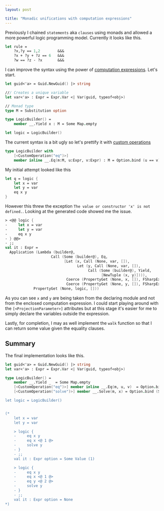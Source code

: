 ```yaml
---
layout: post

title: "Monadic unifications with computation expressions"
---
```


Previously I chained `statements` aka `clauses` using monads and allowed a more powerful logic programming model. Currently it looks like this.

```fsharp
let rule = 
    ?x,?y == 1,2        &&&
    ?x + ?y + ?z == 6   &&&
    ?w == ?z - ?x       &&&
```

I can improve the syntax using the power of [computation expressions](https://docs.microsoft.com/en-us/dotnet/fsharp/language-reference/computation-expressions). Let's start.

```fsharp
let guid<'a> = Guid.NewGuid() |> string

/// Creates a unique variable
let var<'a> : Expr = Expr.Var <| Var(guid, typeof<obj>)

// Monad type
type M = Substitution option

type LogicBuilder() = 
    member __.Yield x : M = Some Map.empty

let logic = LogicBuilder()
```

The current syntax is a bit ugly so let's prettify it with [custom operations](https://docs.microsoft.com/en-us/dotnet/fsharp/language-reference/computation-expressions)

```fsharp
type LogicBuilder with
    [<CustomOperation("eq")>] 
    member inline __.Eq(m:M, u:Expr, v:Expr) : M = Option.bind (u == v) m
```
My initial attempt looked like this

```fsharp
let q = logic {
    let x = var
    let y = var
    eq x y
}
```
However this threw the exception `The value or constructor 'x' is not defined.`. Looking at the generated code showed me the issue.

```fsharp
> <@@ logic {
-     let x = var
-     let y = var
-     eq x y
- } @@>
- ;;
val it : Expr =
  Application (Lambda (builder@,
                     Call (Some (builder@), Eq,
                           [Let (x, Call (None, var, []),
                                 Let (y, Call (None, var, []),
                                      Call (Some (builder@), Yield,
                                            [NewTuple (x, y)]))),
                            Coerce (PropertyGet (None, x, []), FSharpExpr),
                            Coerce (PropertyGet (None, y, []), FSharpExpr)])),
             PropertyGet (None, logic, []))
```
As you can see `x` and `y` are being taken from the declaring module and not from the enclosed computation expression. I could start playing around with the `[<ProjectionParameter>]` attributes but at this stage it's easier for me to simply declare the variables outside the expression.

Lastly, for completion, I may as well implement the `walk` function so that I can return some value given the equality clauses.

## Summary
The final implementation looks like this.

```fsharp
let guid<'a> = Guid.NewGuid() |> string
let var<'a> : Expr = Expr.Var <| Var(guid, typeof<obj>)

type LogicBuilder() = 
    member __.Yield _  = Some Map.empty
    [<CustomOperation("eq")>] member inline __.Eq(m, u, v)  = Option.bind (u == v) m
    [<CustomOperation("solve")>] member __.Solve(m, x) = Option.bind (Some << walk x) m

let logic = LogicBuilder()


(*
    let x = var
    let y = var

    > logic {
    -     eq x y
    -     eq x <@ 1 @>
    -     solve y
    - } 
    - ;;
    val it : Expr option = Some Value (1)

    > logic {
    -     eq x y
    -     eq x <@ 1 @>
    -     eq y <@ 2 @>
    -     solve y
    - } 
    - ;;
    val it : Expr option = None
*)
```
